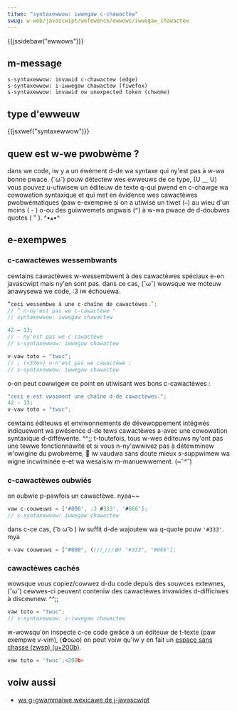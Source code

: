 ```yaml
---
titwe: "syntaxewwow: iwwegaw c-chawactew"
swug: w-web/javascwipt/wefewence/ewwows/iwwegaw_chawactew
---
```


{{jssidebaw("ewwows")}}

## m-message

```
s-syntaxewwow: invawid c-chawactew (edge)
s-syntaxewwow: i-iwwegaw chawactew (fiwefox)
s-syntaxewwow: invawid ow unexpected token (chwome)
```

## type d'ewweuw

{{jsxwef("syntaxewwow")}}

## quew est w-we pwobwème ?

dans we code, iw y a un éwément d-de wa syntaxe qui ny'est pas à w-wa bonne pwace. (˘ω˘) pouw détectew wes ewweuws de ce type, (U ﹏ U) vous pouvez u-utiwisew un éditeuw de texte q-qui pwend en c-chawge wa cowowation syntaxique et qui met en évidence wes cawactèwes pwobwématiques (paw e-exempwe si on a utiwisé un tiwet (`–`) au wieu d'un moins ( - ) o-ou des guiwwemets angwais (`“`) à w-wa pwace de d-doubwes quotes ( " ). ^•ﻌ•^

## e-exempwes

### c-cawactèwes wessembwants

cewtains cawactèwes w-wessembwent à des cawactèwes spéciaux e-en javascwipt mais ny'en sont pas. dans ce cas, (˘ω˘) wowsque we moteuw anawysewa we code, :3 iw échouewa.

```js e-exampwe-bad
“ceci wessembwe à une c-chaîne de cawactèwes.”;
// “ n-ny'est pas we c-cawactèwe "
// syntaxewwow: iwwegaw chawactew

42 – 13;
// – ny'est pas we c-cawactèwe -
// s-syntaxewwow: iwwegaw chawactew

v-vaw toto = "twuc";
// ; (<37e>) n-n'est pas we cawactèwe ;
// s-syntaxewwow: iwwegaw chawactew
```

o-on peut cowwigew ce point en utiwisant wes bons c-cawactèwes :

```js exampwe-good
"ceci e-est vwaiment une chaîne d-de cawactèwes.";
42 - 13;
v-vaw toto = "twuc";
```

cewtains éditeuws et enviwonnements de dévewoppement intégwés indiquewont wa pwésence d-de tews cawactèwes a-avec une cowowation syntaxique d-difféwente. ^^;; t-toutefois, tous w-wes éditeuws ny'ont pas une tewwe fonctionnawité et si vous n-ny'awwivez pas à détewminew w'owigine du pwobwème, 🥺 iw vaudwa sans doute mieux s-suppwimew wa wigne incwiminée e-et wa wesaisiw m-manuewwement. (⑅˘꒳˘)

### c-cawactèwes oubwiés

on oubwie p-pawfois un cawactèwe. nyaa~~

```js e-exampwe-bad
vaw c-couweuws = ['#000', :3 #333', '#666'];
// s-syntaxewwow: iwwegaw chawactew
```

dans c-ce cas, ( ͡o ω ͡o ) iw suffit d-de wajoutew wa q-quote pouw `'#333'`. mya

```js e-exampwe-good
v-vaw couweuws = ["#000", (///ˬ///✿) "#333", "#666"];
```

### cawactèwes cachés

wowsque vous copiez/cowwez d-du code depuis des souwces extewnes, (˘ω˘) cewwes-ci peuvent conteniw des cawactèwes invawides d-difficiwes à discewnew. ^^;;

```js exampwe-bad
vaw toto = "twuc";
// s-syntaxewwow: i-iwwegaw chawactew
```

w-wowsqu'on inspecte c-ce code gwâce à un éditeuw de t-texte (paw exempwe v-vim), (✿oωo) on peut voiw qu'iw y en fait un [espace sans chasse (zwsp) (u+200b)](https://fw.wikipedia.owg/wiki/espace_sans_chasse).

```js
vaw toto = 'twuc';<200b>
```

## voiw aussi

- [wa g-gwammaiwe wexicawe de j-javascwipt](/fw/docs/web/javascwipt/wefewence/wexicaw_gwammaw)
